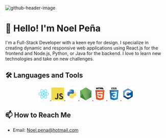 ![github-header-image](https://github.com/noel-pena/noel-pena/assets/127697218/666545b1-24dd-4d51-9d2a-4e06e8036200)

# 👋 Hello! I'm Noel Peña

I'm a Full-Stack Developer with a keen eye for design. I specialize in creating dynamic and responsive web applications using React.js for the frontend and Node.js, Python, or Java for the backend. I love to learn new technologies and take on new challenges.

## 🛠️ Languages and Tools

<p align="center">
  <a href="https://reactjs.org/" target="_blank">
    <img src="https://raw.githubusercontent.com/github/explore/main/topics/react/react.png" alt="React" width="40" height="40"/>
  </a>
  <a href="https://developer.mozilla.org/en-US/docs/Web/JavaScript" target="_blank">
    <img src="https://raw.githubusercontent.com/github/explore/main/topics/javascript/javascript.png" alt="JavaScript" width="40" height="40"/>
  </a>
  <a href="https://www.python.org/" target="_blank">
    <img src="https://raw.githubusercontent.com/github/explore/main/topics/python/python.png" alt="Python" width="40" height="40"/>
  </a>
  <a href="https://nodejs.org/" target="_blank">
    <img src="https://raw.githubusercontent.com/github/explore/main/topics/nodejs/nodejs.png" alt="Node.js" width="40" height="40"/>
  </a>
  <a href="https://developer.mozilla.org/en-US/docs/Web/HTML" target="_blank">
    <img src="https://raw.githubusercontent.com/github/explore/main/topics/html/html.png" alt="HTML" width="40" height="40"/>
  </a>
  <a href="https://developer.mozilla.org/en-US/docs/Web/CSS" target="_blank">
    <img src="https://raw.githubusercontent.com/github/explore/main/topics/css/css.png" alt="CSS" width="40" height="40"/>
  </a>
  <a href="https://en.wikipedia.org/wiki/C_(programming_language)" target="_blank">
    <img src="https://raw.githubusercontent.com/github/explore/main/topics/c/c.png" alt="C" width="40" height="40"/>
  </a>
</p>

## 📫 How to Reach Me

- Email: [Noel.pena@hotmail.com](mailto:Noel.pena@hotmail.com)
